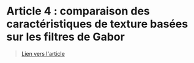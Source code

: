 # Article 4 : comparaison des caractéristiques de texture basées sur les filtres de Gabor

> [Lien vers l'article](4_Texture_1999ProcICIAPKruizinga.pdf)
